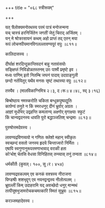 +++
title = "०६८ स्त्रीरूपम्"

+++


यत् त्रैलोक्यमनोरथस्य परमं पात्रं मनोजन्मना  
यच् चास्त्रं हरनिर्जितेन जगतीं जेतुं चिराद् अर्जितम् ।  
यन् मे श्रोत्ररसायनं कथम् अहो प्राप्तं तद् एतन् मया  
रूपं लोचनपीयमानविगलल्लावण्यपूरं वपुः ॥८११॥  


कालिदासस्य ।  


दीर्घाक्षं शरदिन्दुकान्तिवदनं बाहू नतावंसयोः  
सङ्क्षिप्तं निविडोन्नतस्तनम् उरः पार्श्वे प्रमृष्टे इव ।  
मध्यः पाणिम् इतो नितम्बि जघनं पादाव् उदग्राङ्गुली  
छन्दो नर्तयितुर् यथैव मनसः सृष्टं तथास्या वपुः ॥८१२॥  


तस्यैव । (मालविकाग्निमित्र २।३, द।रू॥ ४।४८, स्द् ३।१६)  


बिम्बोष्ठाय नमस्करोति चकिता बन्धूकपुष्पद्युतिः  
कार्पण्यं तनुते न किं स्मरधनुर् दीनं भ्रुवोर् अग्रतः ।  
आज्ञां मूर्धभिर् उद्वहन्ति कमलान्य् अक्ष्णोर् मृगाक्ष्याः स्फुटं  
किं चान्यद्वदनस्य धावति पुरो बद्धाञ्जलिश् चन्द्रमाः ॥८१३॥  


पुरुषोत्तमदेवस्य ।  


लावण्यद्रविणव्ययो न गणितः क्लेशो महान् स्वीकृतः  
स्वच्छन्दं वसतो जनस्य हृदये चिन्ताज्वरो निर्मितः ।  
एषापि स्वगुणानुरूपरमणाभावाद् वराकी हता  
को’र्थश् चेतसि वेधसा विनिहितस् तन्व्यास् तनुं तन्वता ॥८१४॥  


धर्मकीर्तेः (कुवल्। १००, सु।र। ४५४)  


लावण्यद्रवकल्पम् एव कनकं वक्त्रस्य नीराजना  
पिण्डश्रीः शशभृद्दृग् एव नयनद्वन्द्वस्य नीलोत्पलम् ।  
भ्रूवल्लीं किम् उदाहरामि यद् अवच्छेदो धनुर् मान्मथं  
तत्पीयूषभुजामरोचकचमत्कारि स्मितं सुभ्रुवः ॥८१५॥  


करञ्जमहादेवस्य ।   


